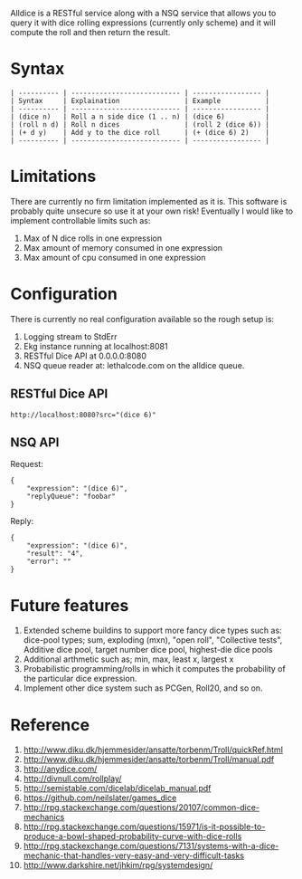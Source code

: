 Alldice is a RESTful service along with a NSQ service that allows you to query it with dice rolling expressions (currently only scheme) and it will compute the roll and then return the result.

# Syntax

```
| ---------- | --------------------------- | ----------------- |
| Syntax     | Explaination                | Example           |
| ---------- | --------------------------- | ----------------- |
| (dice n)   | Roll a n side dice (1 .. n) | (dice 6)          |
| (roll n d) | Roll n dices                | (roll 2 (dice 6)) |
| (+ d y)    | Add y to the dice roll      | (+ (dice 6) 2)    |
| ---------- | --------------------------- | ----------------- |
```

# Limitations

There are currently no firm limitation implemented as it is. This software is probably quite
unsecure so use it at your own risk!  Eventually I would like to implement controllable limits such as:

1. Max of N dice rolls in one expression
2. Max amount of memory consumed in one expression
3. Max amount of cpu consumed in one expression

# Configuration

There is currently no real configuration available so the rough setup is:

1. Logging stream to StdErr
2. Ekg instance running at localhost:8081
3. RESTful Dice API at 0.0.0.0:8080
4. NSQ queue reader at: lethalcode.com on the alldice queue.

## RESTful Dice API

```
http://localhost:8080?src="(dice 6)"
```

## NSQ API

Request:
```
{
	"expression": "(dice 6)",
	"replyQueue": "foobar"
}
```

Reply:
```
{
	"expression": "(dice 6)",
	"result": "4",
	"error": ""
}
```

# Future features

1. Extended scheme buildins to support more fancy dice types such as: dice-pool types; sum, exploding (mxn), "open roll", "Collective tests", Additive dice pool, target number dice pool, highest-die dice pools
2. Additional arthmetic such as; min, max, least x, largest x
3. Probabilistic programming/rolls in which it computes the probability of the particular dice expression.
4. Implement other dice system such as PCGen, Roll20, and so on.

# Reference

1. http://www.diku.dk/hjemmesider/ansatte/torbenm/Troll/quickRef.html
2. http://www.diku.dk/hjemmesider/ansatte/torbenm/Troll/manual.pdf
3. http://anydice.com/
4. http://divnull.com/rollplay/
5. http://semistable.com/dicelab/dicelab_manual.pdf
6. https://github.com/neilslater/games_dice
7. http://rpg.stackexchange.com/questions/20107/common-dice-mechanics
8. http://rpg.stackexchange.com/questions/15971/is-it-possible-to-produce-a-bowl-shaped-probability-curve-with-dice-rolls
9. http://rpg.stackexchange.com/questions/7131/systems-with-a-dice-mechanic-that-handles-very-easy-and-very-difficult-tasks
10. http://www.darkshire.net/jhkim/rpg/systemdesign/
